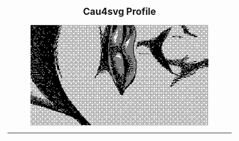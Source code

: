 <h2 align="center">Cau4svg Profile</h2>

<p align="center">
  <img src="https://raw.githubusercontent.com/cau4svg/cau4svg/main/assets/36409.gif" width="400"/>
</p>

---

